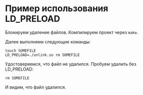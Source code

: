 # Пример использования LD_PRELOAD

Блокируем удаление файлов. Компилируем проект через `make`.

Далее выполняем следующие команды:

    touch SOMEFILE
    LD_PRELOAD=./unlink.so rm SOMEFILE
    
Удостоверяемся, что файл не удалился. Пробуем удалить без LD_PRELOAD:

    rm SOMEFILE
    
И видим, что файл удалился.
